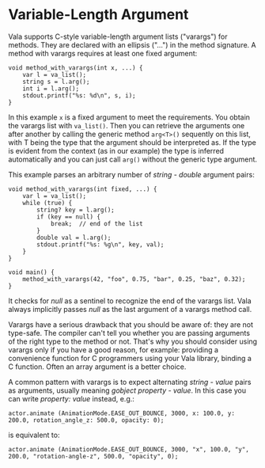 # Variable-Length Argument

Vala supports C-style variable-length argument lists ("varargs") for methods. They are declared with an ellipsis ("...") in the method signature. A method with varargs requires at least one fixed argument:

```vala
void method_with_varargs(int x, ...) {
    var l = va_list();
    string s = l.arg();
    int i = l.arg();
    stdout.printf("%s: %d\n", s, i);
}
```

In this example `x` is a fixed argument to meet the requirements. You obtain the varargs list with `va_list()`. Then you can retrieve the arguments one after another by calling the generic method `arg<T>()` sequently on this list, with T being the type that the argument should be interpreted as. If the type is evident from the context (as in our example) the type is inferred automatically and you can just call `arg()` without the generic type argument. 

This example parses an arbitrary number of *string - double* argument pairs: 

```vala
void method_with_varargs(int fixed, ...) {
    var l = va_list();
    while (true) {
        string? key = l.arg();
        if (key == null) {
            break;  // end of the list
        }
        double val = l.arg();
        stdout.printf("%s: %g\n", key, val);
    }
}

void main() {
    method_with_varargs(42, "foo", 0.75, "bar", 0.25, "baz", 0.32);
}
```

It checks for *null* as a sentinel to recognize the end of the varargs list. Vala always implicitly passes *null* as the last argument of a varargs method call. 

Varargs have a serious drawback that you should be aware of: they are not type-safe. The compiler can't tell you whether you are passing arguments of the right type to the method or not. That's why you should consider using varargs only if you have a good reason, for example: providing a convenience function for C programmers using your Vala library, binding a C function. Often an array argument is a better choice. 

A common pattern with varargs is to expect alternating *string - value* pairs as arguments, usually meaning *gobject property - value*. In this case you can write *property: value* instead, e.g.: 

```vala
actor.animate (AnimationMode.EASE_OUT_BOUNCE, 3000, x: 100.0, y: 200.0, rotation_angle_z: 500.0, opacity: 0);
```

is equivalent to: 

```vala
actor.animate (AnimationMode.EASE_OUT_BOUNCE, 3000, "x", 100.0, "y", 200.0, "rotation-angle-z", 500.0, "opacity", 0);
```
